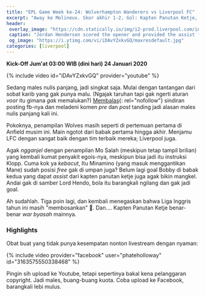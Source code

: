 ```yaml
---
title: "EPL Game Week ke-24: Wolverhampton Wanderers vs Liverpool FC"
excerpt: "Away ke Molineux. Skor akhir 1-2, Gol: Kapten Panutan Ketje, Senor Bobby; Jimenez."
header:
 overlay_image: "https://cdn.statically.io/img/i2-prod.liverpool.com/incoming/article17622571.ece/ALTERNATES/s810/0_GettyImages-1195526736.jpg"
 caption: "Jordan Henderson scored the opener and provided the assist for Roberto Firmino's winner against Wolves. (Image: Photo by Andrew Kearns - CameraSport via Getty Images)"
 og_image: "https://i.ytimg.com/vi/iDAvYZxkvGQ/maxresdefault.jpg"
categories: [liverpool]
---
```

**Kick-Off Jum'at 03:00 WIB (dini hari) 24 Januari 2020**

{% include video id="iDAvYZxkvGQ" provider="youtube" %}

Sedang males nulis panjang, jadi singkat saja. Mulai dengan tantangan dari sobat karib yang gak punya malu. (Ngajak taruhan tapi gak ngerti aturan _voor_ itu gimana _gak_ memalukan?) [Membalas](https://www.facebook.com/story.php?story_fbid=3169057223123634&id=100000581627394){: rel="nofollow"} sindiran posting fb-nya dan meladeni komen _pre_ dan _post_ tanding jadi alasan males nulis panjang kali ini.
 
Pokoknya, penampilan Wolves masih seperti di pertemuan pertama di Anfield musim ini. Main ngotot dari babak pertama hingga akhir. Menjamu LFC dengan sangat baik dengan tim terbaik mereka; Liverpool juga.

Agak _ngganjel_ dengan penampilan Mo Salah (meskipun tetap tampil brilian) yang kembali kumat penyakit egois-nya, meskipun bisa jadi itu instruksi Klopp. Cuma kok ya _kebacut_, Itu Minamino (yang masuk menggantikan Mane) sudah posisi _free_ gak di umpan juga? Belum lagi goal Bobby di babak kedua yang dapat _assist_ dari kapten panutan ketje juga agak bikin mangkel. Andai gak di samber Lord Hendo, bola itu barangkali ngilang dan gak jadi goal.

Ah sudahlah. Tiga poin lagi, dan kembali menegaskan bahwa Liga Inggris tahun ini masih "membosankan" 🤪. Dan.... Kapten Panutan Ketje benar-benar _war byasah_ mainnya.

### Highlights

Obat buat yang tidak punya kesempatan nonton livestream dengan nyaman: 

{% include video provider="facebook" user="phateholloway" id="3163575550338468" %}

Pingin sih upload ke Youtube, tetapi sepertinya bakal kena pelanggaran copyright. Jadi males, buang-buang kuota. Coba upload ke Facebook, barangkali lebi mulus.
